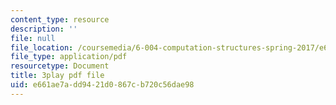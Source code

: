 ```yaml
---
content_type: resource
description: ''
file: null
file_location: /coursemedia/6-004-computation-structures-spring-2017/e661ae7add9421d0867cb720c56dae98_b-jgbeTojrk.pdf
file_type: application/pdf
resourcetype: Document
title: 3play pdf file
uid: e661ae7a-dd94-21d0-867c-b720c56dae98
---
```

